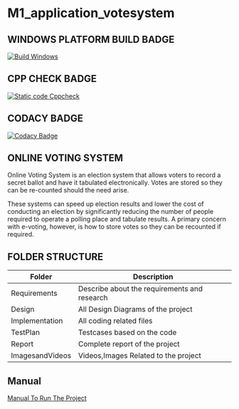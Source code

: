 # M1_application_votesystem
## WINDOWS PLATFORM BUILD BADGE
[![Build Windows](https://github.com/0110sangavi/M1_application_votesystem/actions/workflows/bulit_windows.yml/badge.svg)](https://github.com/0110sangavi/M1_application_votesystem/actions/workflows/bulit_windows.yml)

## CPP CHECK BADGE
[![Static code Cppcheck](https://github.com/0110sangavi/M1_application_votesystem/actions/workflows/cppcheck.yml/badge.svg)](https://github.com/0110sangavi/M1_application_votesystem/actions/workflows/cppcheck.yml)

## CODACY BADGE
[![Codacy Badge](https://app.codacy.com/project/badge/Grade/8fae7ccffd0b44128e4a971a15e65f67)](https://www.codacy.com/gh/0110sangavi/M1_application_votesystem/dashboard?utm_source=github.com&amp;utm_medium=referral&amp;utm_content=0110sangavi/M1_application_votesystem&amp;utm_campaign=Badge_Grade)

## ONLINE VOTING SYSTEM
Online Voting System is an election system that allows voters to record a secret ballot and have it tabulated electronically. Votes are stored so they can be re-counted should the need arise.

These systems can speed up election results and lower the cost of conducting an election by significantly reducing the number of people required to operate a polling place and tabulate results. A primary concern with e-voting, however, is how to store votes so they can be recounted if required.

## FOLDER STRUCTURE 
| Folder        |                Description                  |
| ------------- | -------------                               |
| Requirements  | Describe about the requirements and research|
| Design        | All Design Diagrams of the project          |
| Implementation| All coding related files                    |
| TestPlan      | Testcases based on the code                 |
| Report        | Complete report of the project              |
|ImagesandVideos| Videos,Images Related to the project        |

## Manual

<a href="https://0110sangavi>.github.io/<M1_application_votesystem/tree/main/3_Implementation>/Manual.html" title="Manual">Manual To Run The Project </a>